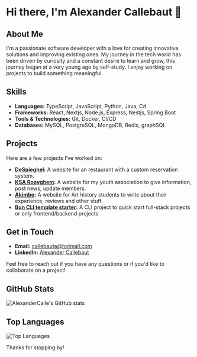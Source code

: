 # Hi there, I'm Alexander Callebaut 👋

## About Me
I'm a passionate software developer with a love for creating innovative solutions and improving existing ones. My journey in the tech world has been driven by curiosity and a constant desire to learn and grow, this journey began at a very young age by self-study. I enjoy working on projects to build something meaningful.

## Skills
- **Languages:** TypeScript, JavaScript, Python, Java, C#
- **Frameworks:** React, Nextjs, Node.js, Express, Nestjs, Spring Boot
- **Tools & Technologies:** Git, Docker, CI/CD
- **Databases:** MySQL, PostgreSQL, MongoDB, Redis, graphSQL

## Projects
Here are a few projects I've worked on:

- **[DeSpieghel](www.despieghel.be):** A website for an restaurant with a custom reservation system.
- **[KSA Rooyghem](www.ksarooyghem.be):** A website for my youth association to give information, post news, update members.
- **[Akimbo](https://github.com/AlexanderCalle/Akimbo):** A website for Art history students to write about their experience, reviews and other stuff.
- **[Bun CLI template starter](https://github.com/AlexanderCalle/create-bun-starters-template):** A CLI project to quick start full-stack projects or only frontend/backend projects

## Get in Touch
- **Email:** [callebauta@hotmail.com](mailto:callebauta@hotmail.com)
- **LinkedIn:** [Alexander Callebaut](https://www.linkedin.com/in/alexander-callebaut/)

Feel free to reach out if you have any questions or if you'd like to collaborate on a project!

## GitHub Stats
![AlexanderCalle's GitHub stats](https://github-readme-stats.vercel.app/api?username=AlexanderCalle&show_icons=true&theme=radical)

## Top Languages
![Top Languages](https://github-readme-stats.vercel.app/api/top-langs/?username=AlexanderCalle&layout=compact&theme=radical)

Thanks for stopping by!
